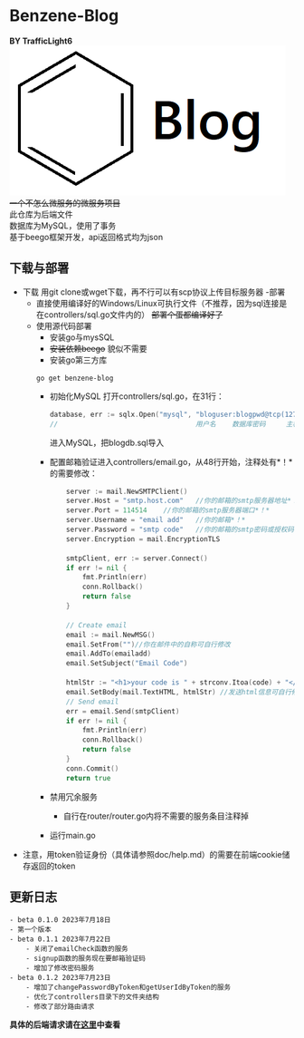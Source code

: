 # Benzene-Blog
__BY TrafficLight6__  
![LOGO](./doc_img/logo.png)  
~~一个不怎么微服务的微服务项目~~  
此仓库为后端文件  
数据库为MySQL，使用了事务  
基于beego框架开发，api返回格式均为json
## 下载与部署
- 下载
    用git clone或wget下载，再不行可以有scp协议上传目标服务器
-部署
    - 直接使用编译好的Windows/Linux可执行文件（不推荐，因为sql连接是在controllers/sql.go文件内的）
        ~~部署个蛋都编译好了~~
    - 使用源代码部署
        - 安装go与mysSQL
        - ~~安装依赖beego~~ 貌似不需要
        - 安装go第三方库
        ```
        go get benzene-blog
        ```
        - 初始化MySQL
            打开controllers/sql.go，在31行：
            ```go
            database, err := sqlx.Open("mysql", "bloguser:blogpwd@tcp(127.0.0.1:3306)/blogdb")
            //                                  用户名    数据库密码     主机及其端口    数据库名称
            ```
            进入MySQL，把blogdb.sql导入
        - 配置邮箱验证进入controllers/email.go，从48行开始，注释处有*！*的需要修改：
            ```go
                server := mail.NewSMTPClient()
                server.Host = "smtp.host.com"   //你的邮箱的smtp服务器地址*！*
                server.Port = 114514    //你的邮箱的smtp服务器端口*！*
                server.Username = "email add"   //你的邮箱*！*
                server.Password = "smtp code"   //你的邮箱的smtp密码或授权码*！*
                server.Encryption = mail.EncryptionTLS

                smtpClient, err := server.Connect()
                if err != nil {
                    fmt.Println(err)
                    conn.Rollback()
                    return false
                }

                // Create email
                email := mail.NewMSG()
                email.SetFrom("")//你在邮件中的自称可自行修改
                email.AddTo(emailadd)
                email.SetSubject("Email Code")

                htmlStr := "<h1>your code is " + strconv.Itoa(code) + "</h1>"//邮箱信息可自行修改
                email.SetBody(mail.TextHTML, htmlStr) //发送html信息可自行修改
                // Send email
                err = email.Send(smtpClient)
                if err != nil {
                    fmt.Println(err)
                    conn.Rollback()
                    return false
                }
                conn.Commit()
                return true
            ```

        - 禁用冗余服务
            - 自行在router/router.go内将不需要的服务条目注释掉
        - 运行main.go
- 注意，用token验证身份（具体请参照doc/help.md）的需要在前端cookie储存返回的token

## 更新日志
    - beta 0.1.0 2023年7月18日
    - 第一个版本 
    - beta 0.1.1 2023年7月22日
        - 关闭了emailCheck函数的服务
        - signup函数的服务现在要邮箱验证码
        - 增加了修改密码服务
    - beta 0.1.2 2023年7月23日
        - 增加了changePasswordByToken和getUserIdByToken的服务
        - 优化了controllers目录下的文件夹结构
        - 修改了部分路由请求

__具体的后端请求请在[这里](doc/help.md)中查看__